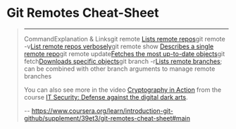 # Git Remotes Cheat-Sheet
> 
> * * *
> 
> CommandExplanation & Linksgit remote [Lists remote repos](https://git-scm.com/docs/git-remote)git remote -v[List remote repos verbosely](https://git-scm.com/docs/git-remote#Documentation/git-remote.txt--v)git remote show <name>[Describes a single remote repo](https://git-scm.com/docs/git-remote#Documentation/git-remote.txt-emshowem)git remote update[Fetches the most up-to-date objects](https://git-scm.com/docs/git-remote#Documentation/git-remote.txt-emupdateem)git fetch[Downloads specific objects](https://git-scm.com/docs/git-fetch)git branch -r[Lists remote branches](https://git-scm.com/docs/git-branch#Documentation/git-branch.txt--r); can be combined with other branch arguments to manage remote branches
> 
> You can also see more in the video [Cryptography in Action](https://www.coursera.org/learn/it-security/item/P1I8z) from the course [IT Security: Defense against the digital dark arts](https://www.coursera.org/learn/it-security/home/welcome).
>
> -- https://www.coursera.org/learn/introduction-git-github/supplement/39et3/git-remotes-cheat-sheet#main
